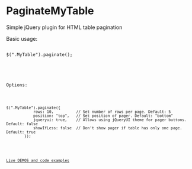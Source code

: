 PaginateMyTable
===============

Simple jQuery plugin for HTML table pagination

Basic usage:
<pre><code>
$(".MyTable").paginate();
    </cod></pre>
Options:
<pre><code>
$(".MyTable").paginate({
            rows: 10,          // Set number of rows per page. Default: 5
            position: "top",   // Set position of pager. Default: "bottom"
            jqueryui: true,    // Allows using jQueryUI theme for pager buttons. Default: false
            showIfLess: false  // Don't show pager if table has only one page. Default: true
        });
      </cod></pre>  
<a href="http://gubal.net/">Live DEMOS and code examples</a>
